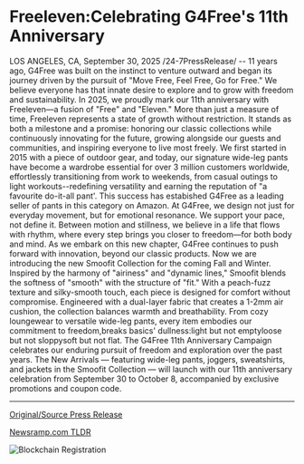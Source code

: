 # Freeleven:Celebrating G4Free's 11th Anniversary

LOS ANGELES, CA, September 30, 2025 /24-7PressRelease/ -- 11 years ago, G4Free was built on the instinct to venture outward and began its journey driven by the pursuit of "Move Free, Feel Free, Go for Free." We believe everyone has that innate desire to explore and to grow with freedom and sustainability.  In 2025, we proudly mark our 11th anniversary with Freeleven—a fusion of "Free" and "Eleven." More than just a measure of time, Freeleven represents a state of growth without restriction. It stands as both a milestone and a promise: honoring our classic collections while continuously innovating for the future, growing alongside our guests and communities, and inspiring everyone to live most freely.  We first started in 2015 with a piece of outdoor gear, and today, our signature wide-leg pants have become a wardrobe essential for over 3 million customers worldwide, effortlessly transitioning from work to weekends, from casual outings to light workouts--redefining versatility and earning the reputation of "a favourite do-it-all pant'. This success has estabished G4Free as a leading seller of pants in this category on Amazon.  At G4Free, we design not just for everyday movement, but for emotional resonance. We support your pace, not define it. Between motion and stillness, we believe in a life that flows with rhythm, where every step brings you closer to freedom—for both body and mind.  As we embark on this new chapter, G4Free continues to push forward with innovation, beyond our classic products. Now we are introducing the new Smoofit Collection for the coming Fall and Winter. Inspired by the harmony of "airiness" and "dynamic lines," Smoofit blends the softness of "smooth" with the structure of "fit." With a peach-fuzz texture and silky-smooth touch, each piece is designed for comfort without compromise. Engineered with a dual-layer fabric that creates a 1-2mm air cushion, the collection balances warmth and breathability. From cozy loungewear to versatile wide-leg pants, every item embodies our commitment to freedom,breaks basics' dullness:light but not emptyloose but not sloppysoft but not flat.  The G4Free 11th Anniversary Campaign celebrates our enduring pursuit of freedom and exploration over the past years.  The New Arrivals — featuring wide-leg pants, joggers, sweatshirts, and jackets in the Smoofit Collection — will launch with our 11th anniversary celebration from September 30 to October 8, accompanied by exclusive promotions and coupon code. 

---

[Original/Source Press Release](https://www.24-7pressrelease.com/press-release/527229/freelevencelebratingg4frees11thanniversary)
                    

[Newsramp.com TLDR](https://newsramp.com/curated-news/g4free-marks-11-years-with-innovative-smoofit-collection-launch/f457ec5ca0da6697516798fc32589148) 

 

 



![Blockchain Registration](https://cdn.newsramp.app/24-7PressRelease/qrcode/259/30/knotAweA.webp)